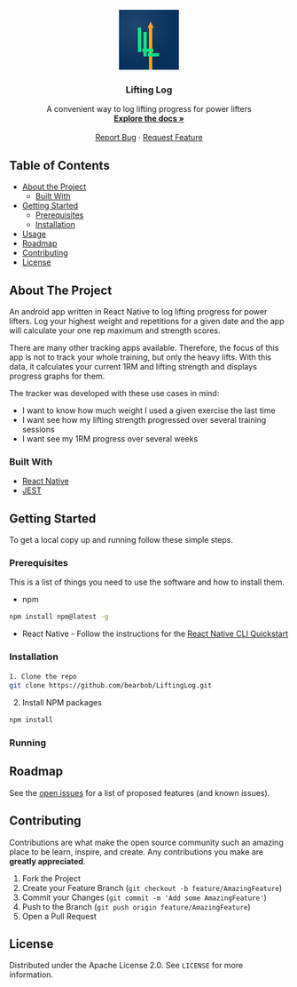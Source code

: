 <!--
*** Using the README template from https://github.com/othneildrew/Best-README-Template
-->

<!-- PROJECT LOGO -->
<p align="center">
  <a href="https://github.com/bearbob/LiftingLog">
    <img src="images/adaptive-icon.png" alt="Logo" width="108" height="108">
  </a>

  <h3 align="center">Lifting Log</h3>

  <p align="center">
    A convenient way to log lifting progress for power lifters
    <br />
    <a href="https://github.com/bearbob/LiftingLog/tree/master/documentation"><strong>Explore the docs »</strong></a>
    <br />
    <br />
    <a href="https://github.com/bearbob/LiftingLog/issues/new">Report Bug</a>
    ·
    <a href="https://github.com/bearbob/LiftingLog/issues">Request Feature</a>
  </p>
</p>



<!-- TABLE OF CONTENTS -->
## Table of Contents

* [About the Project](#about-the-project)
  * [Built With](#built-with)
* [Getting Started](#getting-started)
  * [Prerequisites](#prerequisites)
  * [Installation](#installation)
* [Usage](#usage)
* [Roadmap](#roadmap)
* [Contributing](#contributing)
* [License](#license)
<!-- * [Acknowledgements](#acknowledgements) -->



<!-- ABOUT THE PROJECT -->
## About The Project

An android app written in React Native to log lifting progress for power lifters. Log your highest weight and repetitions for a given date and the app will calculate your one rep maximum and strength scores.

There are many other tracking apps available. Therefore, the focus of this app is not to track your whole training, but only the heavy lifts. With this data, it calculates your current 1RM and lifting strength and displays progress graphs for them.

The tracker was developed with these use cases in mind:
* I want to know how much weight I used a given exercise the last time
* I want see how my lifting strength progressed over several training sessions
* I want see my 1RM progress over several weeks


<!-- [![Product Name Screen Shot][product-screenshot]](https://example.com) -->

### Built With

* [React Native](https://reactnative.dev/)
* [JEST](https://jestjs.io/docs/en/tutorial-react-native)



<!-- GETTING STARTED -->
## Getting Started

To get a local copy up and running follow these simple steps.

### Prerequisites

This is  a list of things you need to use the software and how to install them.
* npm
```sh
npm install npm@latest -g
```
* React Native - Follow the instructions for the [React Native CLI Quickstart](https://reactnative.dev/docs/environment-setup)


### Installation

```sh
1. Clone the repo
git clone https://github.com/bearbob/LiftingLog.git
```
2. Install NPM packages
```sh
npm install
```

### Running



<!-- ROADMAP -->
## Roadmap

See the [open issues](https://github.com/bearbob/LiftingLog/issues) for a list of proposed features (and known issues).



<!-- CONTRIBUTING -->
## Contributing

Contributions are what make the open source community such an amazing place to be learn, inspire, and create. Any contributions you make are **greatly appreciated**.

1. Fork the Project
2. Create your Feature Branch (`git checkout -b feature/AmazingFeature`)
3. Commit your Changes (`git commit -m 'Add some AmazingFeature'`)
4. Push to the Branch (`git push origin feature/AmazingFeature`)
5. Open a Pull Request



<!-- LICENSE -->
## License

Distributed under the Apache License 2.0. See `LICENSE` for more information.



<!-- ACKNOWLEDGEMENTS -->
<!-- ## Acknowledgements

* []()
* []()

-->



<!-- MARKDOWN LINKS & IMAGES -->
<!-- https://www.markdownguide.org/basic-syntax/#reference-style-links -->
[contributors-shield]: https://img.shields.io/github/contributors/bearbob/repo.svg?style=flat-square
[contributors-url]: https://github.com/bearbob/repo/graphs/contributors
[forks-shield]: https://img.shields.io/github/forks/bearbob/repo.svg?style=flat-square
[forks-url]: https://github.com/bearbob/repo/network/members
[stars-shield]: https://img.shields.io/github/stars/bearbob/repo.svg?style=flat-square
[stars-url]: https://github.com/bearbob/repo/stargazers
[issues-shield]: https://img.shields.io/github/issues/bearbob/repo.svg?style=flat-square
[issues-url]: https://github.com/bearbob/repo/issues
[license-shield]: https://img.shields.io/github/license/bearbob/repo.svg?style=flat-square
[license-url]: https://github.com/bearbob/repo/blob/master/LICENSE.txt
[linkedin-shield]: https://img.shields.io/badge/-LinkedIn-black.svg?style=flat-square&logo=linkedin&colorB=555
[linkedin-url]: https://linkedin.com/in/bearbob
[product-screenshot]: images/screenshot.png

